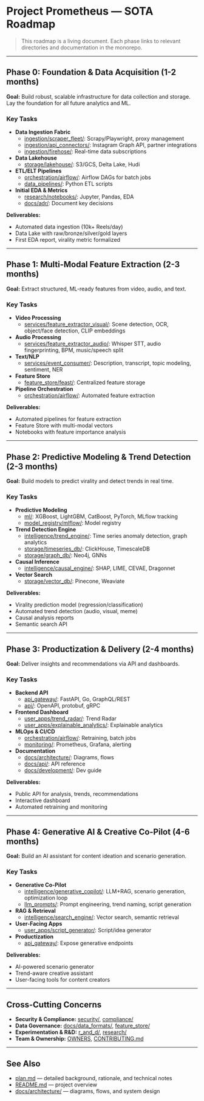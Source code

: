 # Project Prometheus — SOTA Roadmap

> This roadmap is a living document. Each phase links to relevant directories and documentation in the monorepo.

---

## Phase 0: Foundation & Data Acquisition (1-2 months)
**Goal:** Build robust, scalable infrastructure for data collection and storage. Lay the foundation for all future analytics and ML.

### Key Tasks
- **Data Ingestion Fabric**
  - [ingestion/scraper_fleet/](./ingestion/scraper_fleet/): Scrapy/Playwright, proxy management
  - [ingestion/api_connectors/](./ingestion/api_connectors/): Instagram Graph API, partner integrations
  - [ingestion/firehose/](./ingestion/firehose/): Real-time data subscriptions
- **Data Lakehouse**
  - [storage/lakehouse/](./storage/lakehouse/): S3/GCS, Delta Lake, Hudi
- **ETL/ELT Pipelines**
  - [orchestration/airflow/](./orchestration/airflow/): Airflow DAGs for batch jobs
  - [data_pipelines/](./data_pipelines/): Python ETL scripts
- **Initial EDA & Metrics**
  - [research/notebooks/](./research/notebooks/): Jupyter, Pandas, EDA
  - [docs/adr/](./docs/adr/): Document key decisions

**Deliverables:**
- Automated data ingestion (10k+ Reels/day)
- Data Lake with raw/bronze/silver/gold layers
- First EDA report, virality metric formalized

---

## Phase 1: Multi-Modal Feature Extraction (2-3 months)
**Goal:** Extract structured, ML-ready features from video, audio, and text.

### Key Tasks
- **Video Processing**
  - [services/feature_extractor_visual/](./services/feature_extractor_visual/): Scene detection, OCR, object/face detection, CLIP embeddings
- **Audio Processing**
  - [services/feature_extractor_audio/](./services/feature_extractor_audio/): Whisper STT, audio fingerprinting, BPM, music/speech split
- **Text/NLP**
  - [services/event_consumer/](./services/event_consumer/): Description, transcript, topic modeling, sentiment, NER
- **Feature Store**
  - [feature_store/feast/](./feature_store/feast/): Centralized feature storage
- **Pipeline Orchestration**
  - [orchestration/airflow/](./orchestration/airflow/): Automated feature extraction

**Deliverables:**
- Automated pipelines for feature extraction
- Feature Store with multi-modal vectors
- Notebooks with feature importance analysis

---

## Phase 2: Predictive Modeling & Trend Detection (2-3 months)
**Goal:** Build models to predict virality and detect trends in real time.

### Key Tasks
- **Predictive Modeling**
  - [ml/](./ml/): XGBoost, LightGBM, CatBoost, PyTorch, MLflow tracking
  - [model_registry/mlflow/](./model_registry/mlflow/): Model registry
- **Trend Detection Engine**
  - [intelligence/trend_engine/](./intelligence/trend_engine/): Time series anomaly detection, graph analytics
  - [storage/timeseries_db/](./storage/timeseries_db/): ClickHouse, TimescaleDB
  - [storage/graph_db/](./storage/graph_db/): Neo4j, GNNs
- **Causal Inference**
  - [intelligence/causal_engine/](./intelligence/causal_engine/): SHAP, LIME, CEVAE, Dragonnet
- **Vector Search**
  - [storage/vector_db/](./storage/vector_db/): Pinecone, Weaviate

**Deliverables:**
- Virality prediction model (regression/classification)
- Automated trend detection (audio, visual, meme)
- Causal analysis reports
- Semantic search API

---

## Phase 3: Productization & Delivery (2-4 months)
**Goal:** Deliver insights and recommendations via API and dashboards.

### Key Tasks
- **Backend API**
  - [api_gateway/](./api_gateway/): FastAPI, Go, GraphQL/REST
  - [api/](./api/): OpenAPI, protobuf, gRPC
- **Frontend Dashboard**
  - [user_apps/trend_radar/](./user_apps/trend_radar/): Trend Radar
  - [user_apps/explainable_analytics/](./user_apps/explainable_analytics/): Explainable analytics
- **MLOps & CI/CD**
  - [orchestration/airflow/](./orchestration/airflow/): Retraining, batch jobs
  - [monitoring/](./monitoring/): Prometheus, Grafana, alerting
- **Documentation**
  - [docs/architecture/](./docs/architecture/): Diagrams, flows
  - [docs/api/](./docs/api/): API reference
  - [docs/development/](./docs/development/): Dev guide

**Deliverables:**
- Public API for analysis, trends, recommendations
- Interactive dashboard
- Automated retraining and monitoring

---

## Phase 4: Generative AI & Creative Co-Pilot (4-6 months)
**Goal:** Build an AI assistant for content ideation and scenario generation.

### Key Tasks
- **Generative Co-Pilot**
  - [intelligence/generative_copilot/](./intelligence/generative_copilot/): LLM+RAG, scenario generation, optimization loop
  - [llm_prompts/](./llm_prompts/): Prompt engineering, trend naming, script generation
- **RAG & Retrieval**
  - [intelligence/search_engine/](./intelligence/search_engine/): Vector search, semantic retrieval
- **User-Facing Apps**
  - [user_apps/script_generator/](./user_apps/script_generator/): Script/idea generator
- **Productization**
  - [api_gateway/](./api_gateway/): Expose generative endpoints

**Deliverables:**
- AI-powered scenario generator
- Trend-aware creative assistant
- User-facing tools for content creators

---

## Cross-Cutting Concerns
- **Security & Compliance:** [security/](./security/), [compliance/](./compliance/)
- **Data Governance:** [docs/data_formats/](./docs/data_formats/), [feature_store/](./feature_store/)
- **Experimentation & R&D:** [r_and_d/](./r_and_d/), [research/](./research/)
- **Team & Ownership:** [OWNERS](./OWNERS), [CONTRIBUTING.md](./CONTRIBUTING.md)

---

## See Also
- [plan.md](../plan.md) — detailed background, rationale, and technical notes
- [README.md](./README.md) — project overview
- [docs/architecture/](./docs/architecture/) — diagrams, flows, and system design 